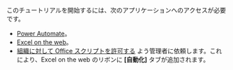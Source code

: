 このチュートリアルを開始するには、次のアプリケーションへのアクセスが必要です。

- [Power Automate](/power-automate/organization-q-and-a)。
- [Excel on the web](https://www.office.com/launch/excel)。
- [組織に対して Office スクリプトを許可する](https://support.office.com/article/office-scripts-settings-in-m365-19d3c51a-6ca2-40ab-978d-60fa49554dcf) よう管理者に依頼します。これにより、Excel on the web のリボンに **[自動化]** タブが追加されます。
